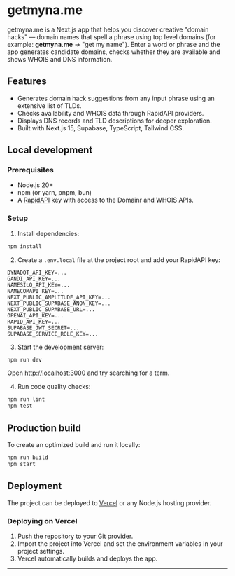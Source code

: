 # getmyna.me

getmyna.me is a Next.js app that helps you discover creative "domain hacks" — domain names that spell a phrase using top level domains (for example: **getmyna.me** → "get my name"). Enter a word or phrase and the app generates candidate domains, checks whether they are available and shows WHOIS and DNS information.

## Features

- Generates domain hack suggestions from any input phrase using an extensive list of TLDs.
- Checks availability and WHOIS data through RapidAPI providers.
- Displays DNS records and TLD descriptions for deeper exploration.
- Built with Next.js 15, Supabase, TypeScript, Tailwind CSS.

## Local development

### Prerequisites

- Node.js 20+
- npm (or yarn, pnpm, bun)
- A [RapidAPI](https://rapidapi.com/) key with access to the Domainr and WHOIS APIs.

### Setup

1. Install dependencies:

```bash
npm install
```

2. Create a `.env.local` file at the project root and add your RapidAPI key:

```
DYNADOT_API_KEY=...
GANDI_API_KEY=...
NAMESILO_API_KEY=...
NAMECOMAPI_KEY=...
NEXT_PUBLIC_AMPLITUDE_API_KEY=...
NEXT_PUBLIC_SUPABASE_ANON_KEY=...
NEXT_PUBLIC_SUPABASE_URL=...
OPENAI_API_KEY=...
RAPID_API_KEY=...
SUPABASE_JWT_SECRET=...
SUPABASE_SERVICE_ROLE_KEY=...
```

3. Start the development server:

```bash
npm run dev
```

Open <http://localhost:3000> and try searching for a term.

4. Run code quality checks:

```bash
npm run lint
npm test
```

## Production build

To create an optimized build and run it locally:

```bash
npm run build
npm start
```

## Deployment

The project can be deployed to [Vercel](https://vercel.com/) or any Node.js hosting provider.

### Deploying on Vercel

1. Push the repository to your Git provider.
2. Import the project into Vercel and set the environment variables in your project settings.
3. Vercel automatically builds and deploys the app.

---
